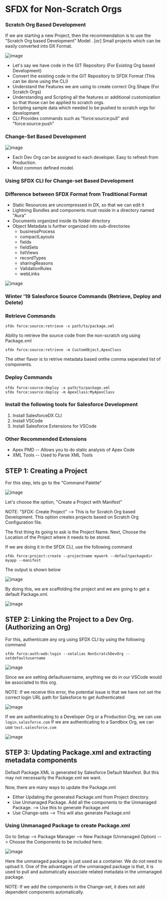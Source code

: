 # SFDX for Non-Scratch Orgs


### Scratch Org Based Development

If we are starting a new Project, then the recommendation is to use the "Scratch Org based Development" Model . [or] Small projects which can be easily converted into DX Format.

![image](https://user-images.githubusercontent.com/2145211/48164153-b47c4f80-e2af-11e8-91bd-c74b9c009198.png)

- Let's say we have code in the GIT Repository (For Existing Org based Development)
- Convert the existing code in the GIT Repository to SFDX Format (This can be done using the CLI)
- Understand the Features we are using to create correct Org Shape (For Scratch Orgs)
- Understanding and Scripting all the features or additional customization so that those can be applied to scratch orgs.
- Scripting sample data which needed to be pushed to scratch orgs for development
- CLI Provides commands such as "force:source:pull" and "force:source:push"

### Change-Set Based Development

![image](https://user-images.githubusercontent.com/2145211/48164994-3b322c00-e2b2-11e8-878c-31cbe6c847d7.png)

- Each Dev Org can be assigned to each developer. Easy to refresh from Production.
- Most common defined model.


### Using SFDX CLI for Change-set Based Development

### Difference between SFDX Format from Traditional Format

- Static Resources are uncompressed in DX, so that we can edit it
- Lightning Bundles and components must reside in a directory named "Aura"
- Documents organized inside its folder directory
- Object Metadata is further organized into sub-directories
  - businessProcess
  - compactLayouts
  - fields
  - fieldSets
  - listViews
  - recordTypes
  - sharingReasons
  - ValidationRules
  - webLinks

![image](https://user-images.githubusercontent.com/2145211/48174775-5a8f8000-e2d7-11e8-9212-ff90cf564151.png)

### Winter '19 Salesforce Source Commands (Retrieve, Deploy and Delete)

### Retrieve Commands

```
sfdx force:source:retrieve -x path/to/package.xml
```
  Ability to retrieve the source code from the non-scratch org using Package.xml
  
```
sfdx force:source:retrieve -m CustomObject,ApexClass
```
  The other flavor is to retrive metadata based onthe comma seperated list of components.

### Deploy Commands

```
sfdx force:source:deploy -x path/to/package.xml
sfdx force:source:deploy -m ApexClass:MyApexClass
```

### Install the following tools for Salesforce Development

1. Install SalesforceDX CLI
2. Install VSCode
3. Install Salesforce Extensions for VSCode

### Other Recommended Extensions

 * Apex PMD -- Allows you to do static analysis of Apex Code
 * XML Tools -- Used to Parse XML Tools

## STEP 1: Creating a Project

For this step, lets go to the "Command Palette" 

![image](https://user-images.githubusercontent.com/2145211/48317981-9a9c7e80-e5c7-11e8-8971-14cb7c383e93.png)

Let's choose the option, "Create a Project with Manifest"

NOTE: "SFDX: Create Project" --> This is for Scratch Org based Development. This option creates projects based on Scratch Org Configuration file.

The first thing its going to ask is the Project Name. 
Next, Choose the Location of the Project where it needs to be stored.

If we are doing it in the SFDX CLI, use the following command

```
sfdx force:project:create --projectname mywork --defaultpackagedir myapp --manifest

```

The output is shown below

![image](https://user-images.githubusercontent.com/2145211/48318300-814a0100-e5cc-11e8-93e5-2a51db9e77be.png)

By doing this, we are scaffolding the project and we are going to get a default Package.xml.

![image](https://user-images.githubusercontent.com/2145211/48318062-fd424a00-e5c8-11e8-9f4e-343ea4c9795a.png)

## STEP 2: Linking the Project to a Dev Org. (Authorizing an Org)

For this, authenticate any org using SFDX CLI by using the following command

```
sfdx force:auth:web:login --setalias NonScratchDevOrg --setdefaultusername
```

![image](https://user-images.githubusercontent.com/2145211/48318419-b35c6280-e5ce-11e8-8054-42f491792b3e.png)

Since we are setting defaultusername, anything we do in our VSCode would be associated to this org.

NOTE:
  If we receive this error, the potential issue is that we have not set the correct login URL path for Salesforce to get Authenticated
  
  ![image](https://user-images.githubusercontent.com/2145211/48318465-53b28700-e5cf-11e8-8e1d-6d44fb9c5a9f.png)
  
If we are authenticating to a Developer Org or a Production Org, we can use `login.salesforce.com`
If we are authenticating to a Sandbox Org, we can use `test.salesforce.com`

![image](https://user-images.githubusercontent.com/2145211/48318490-a68c3e80-e5cf-11e8-9fa9-f0bf55cb0091.png)

## STEP 3: Updating Package.xml and extracting metadata components

Default Package.XML is generated by Salesforce Default Manifest. 
But this may not necessarily the Package.xml we want. 

Now, there are many ways to update the Package.xml

* Either Updating the generated Package.xml from Project directory.
* Use Unmanaged Package. Add all the components to the Unmanaged Package. --> Use this to generate Package.xml
* Use Change-sets --> This will also generate Package.xml

### Using Unmanaged Package to create Package.xml

Go to Setup --> Package Manager --> New Package (Unmanaged Option) --> Choose the Components to be included here.

![image](https://user-images.githubusercontent.com/2145211/48318612-544c1d00-e5d1-11e8-8b17-c9d045781d89.png)

Here the unmanaged package is just used as a container. We do not need to upload it.
One of the advantages of the unmanaged package is that, it is used to pull and automatically associate related metadata in the unmanaged package.

NOTE: If we add the components in the Change-set, it does not add dependent components automatically.











